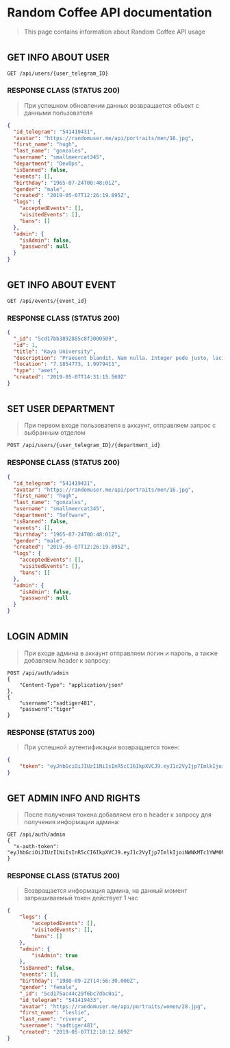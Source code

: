 # Random Coffee API documentation

> This page contains information about Random Coffee API usage

#

## GET INFO ABOUT USER
```properties
GET /api/users/{user_telegram_ID}
```

### RESPONSE CLASS (STATUS 200)

> При успешном обновлении данных возвращается объект с данными пользователя

```json
{
  "id_telegram": "541419431",
  "avatar": "https://randomuser.me/api/portraits/men/16.jpg",
  "first_name": "hugh",
  "last_name": "gonzales",
  "username": "smallmeercat345",
  "department": "DevOps",
  "isBanned": false,
  "events": [],
  "birthday": "1965-07-24T00:48:01Z",
  "gender": "male",
  "created": "2019-05-07T12:26:19.895Z",
  "logs": {
    "acceptedEvents": [],
    "visitedEvents": [],
    "bans": []
  },
  "admin": {
    "isAdmin": false,
    "password": null
  }
}
```

#

## GET INFO ABOUT EVENT
```properties
GET /api/events/{event_id}
```

### RESPONSE CLASS (STATUS 200)
```json
{
  "_id": "5cd17bb3892885c8f3000509",
  "id": 1,
  "title": "Kaya University",
  "description": "Praesent blandit. Nam nulla. Integer pede justo, lacinia eget, tincidunt eget, tempus vel, pede.\n\nMorbi porttitor lorem id ligula. Suspendisse ornare consequat lectus. In est risus, auctor sed, tristique in, tempus sit amet, sem.",
  "location": "7.1854773, 1.9979411",
  "type": "amet",
  "created": "2019-05-07T14:31:15.569Z"
}
```

#


## SET USER DEPARTMENT

> При первом входе пользователя в аккаунт, отправляем запрос с выбранным отделом

```properties
POST /api/users/{user_telegram_ID}/{department_id}
```

### RESPONSE CLASS (STATUS 200)
```json
{
  "id_telegram": "541419431",
  "avatar": "https://randomuser.me/api/portraits/men/16.jpg",
  "first_name": "hugh",
  "last_name": "gonzales",
  "username": "smallmeercat345",
  "department": "Software",
  "isBanned": false,
  "events": [],
  "birthday": "1965-07-24T00:48:01Z",
  "gender": "male",
  "created": "2019-05-07T12:26:19.895Z",
  "logs": {
    "acceptedEvents": [],
    "visitedEvents": [],
    "bans": []
  },
  "admin": {
    "isAdmin": false,
    "password": null
  }
}
```
#


## LOGIN ADMIN

> При входе админа в аккаунт отправляем логин и пароль, а также добавляем header к запросу:

```properties
POST /api/auth/admin
{
    "Content-Type": "application/json"
},
{
	"username":"sadtiger481",
	"password":"tiger"
}
```

### RESPONSE (STATUS 200)

> При успешной аутентификации возвращается токен:

```json
{
    "token": "eyJhbGciOiJIUzI1NiIsInR5cCI6IkpXVCJ9.eyJ1c2VyIjp7ImlkIjoiNWNkMTc1YWM0NGMyOWY2YmM3ZGJjMGExIn0sImlhdCI6MTU1NzI3NzUyMSwiZXhwIjoxNTU3MjgxMTIxfQ.g2LVARhT6k36XzUej0A6jNolneSjj3yq6lWW7IRNgzw"
}
```
#


## GET ADMIN INFO AND RIGHTS

> После получения токена добавляем его в header к запросу для получения информации админа: 

```properties
GET /api/auth/admin
{
  "x-auth-token": "eyJhbGciOiJIUzI1NiIsInR5cCI6IkpXVCJ9.eyJ1c2VyIjp7ImlkIjoiNWNkMTc1YWM0NGMyOWY2YmM3ZGJjMGExIn0sImlhdCI6MTU1NzI3NzUyMSwiZXhwIjoxNTU3MjgxMTIxfQ.g2LVARhT6k36XzUej0A6jNolneSjj3yq6lWW7IRNgzw"
}
```

### RESPONSE CLASS (STATUS 200)

> Возвращается информация админа, на данный момент запрашиваемый токен действует 1 час 

```json
{
    "logs": {
        "acceptedEvents": [],
        "visitedEvents": [],
        "bans": []
    },
    "admin": {
        "isAdmin": true
    },
    "isBanned": false,
    "events": [],
    "birthday": "1980-09-22T14:56:30.000Z",
    "gender": "female",
    "_id": "5cd175ac44c29f6bc7dbc0a1",
    "id_telegram": "541419433",
    "avatar": "https://randomuser.me/api/portraits/women/28.jpg",
    "first_name": "leslie",
    "last_name": "rivera",
    "username": "sadtiger481",
    "created": "2019-05-07T12:10:12.609Z"
}
```
